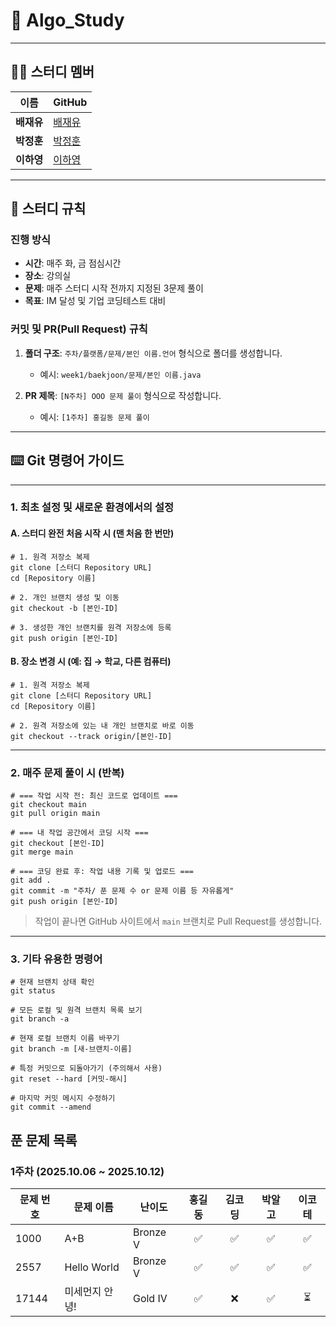 
# 🚀 Algo_Study
---

## 👨‍💻 스터디 멤버

| 이름     | GitHub                               |
| -------- | ------------------------------------ | 
| **배재유** | [배재유](https://github.com/platypus3036)  |
| **박정훈** | [박정훈](https://github.com/)    | 
| **이하영** | [이하영](https://github.com/)     | 


---

## 📜 스터디 규칙

### **진행 방식**
- **시간**: 매주 화, 금 점심시간
- **장소**: 강의실
- **문제**: 매주 스터디 시작 전까지 지정된 3문제 풀이
- **목표**: IM 달성 및 기업 코딩테스트 대비

### **커밋 및 PR(Pull Request) 규칙**
1.  **폴더 구조**: `주차/플랫폼/문제/본인 이름.언어` 형식으로 폴더를 생성합니다.
    - 예시: `week1/baekjoon/문제/본인 이름.java`

2.  **PR 제목**: `[N주차] OOO 문제 풀이` 형식으로 작성합니다.
    - 예시: `[1주차] 홍길동 문제 풀이`
---

## ⌨️ Git 명령어 가이드
---

### 1. 최초 설정 및 새로운 환경에서의 설정

#### A. 스터디 완전 처음 시작 시 (맨 처음 한 번만)

```
# 1. 원격 저장소 복제
git clone [스터디 Repository URL]
cd [Repository 이름]

# 2. 개인 브랜치 생성 및 이동
git checkout -b [본인-ID]

# 3. 생성한 개인 브랜치를 원격 저장소에 등록
git push origin [본인-ID]
```

#### B. 장소 변경 시 (예: 집 → 학교, 다른 컴퓨터)

```
# 1. 원격 저장소 복제
git clone [스터디 Repository URL]
cd [Repository 이름]

# 2. 원격 저장소에 있는 내 개인 브랜치로 바로 이동
git checkout --track origin/[본인-ID]
```

---

### 2. 매주 문제 풀이 시 (반복)

```
# === 작업 시작 전: 최신 코드로 업데이트 ===
git checkout main
git pull origin main

# === 내 작업 공간에서 코딩 시작 ===
git checkout [본인-ID]
git merge main

# === 코딩 완료 후: 작업 내용 기록 및 업로드 ===
git add .
git commit -m "주차/ 푼 문제 수 or 문제 이름 등 자유롭게"
git push origin [본인-ID]
```
> 작업이 끝나면 GitHub 사이트에서 `main` 브랜치로 Pull Request를 생성합니다.

---

### 3. 기타 유용한 명령어

```
# 현재 브랜치 상태 확인
git status

# 모든 로컬 및 원격 브랜치 목록 보기
git branch -a

# 현재 로컬 브랜치 이름 바꾸기
git branch -m [새-브랜치-이름]

# 특정 커밋으로 되돌아가기 (주의해서 사용)
git reset --hard [커밋-해시]

# 마지막 커밋 메시지 수정하기
git commit --amend
```

## 푼 문제 목록

### **1주차 (2025.10.06 ~ 2025.10.12)**

| 문제 번호 | 문제 이름       | 난이도  | 홍길동 | 김코딩 | 박알고 | 이코테 |
| --------- | --------------- | ------- | :----: | :----: | :----: | :----: |
| 1000      | A+B             | Bronze V|   ✅   |   ✅   |   ✅   |   ✅   |
| 2557      | Hello World     | Bronze V|   ✅   |   ✅   |   ✅   |   ✅   |
| 17144     | 미세먼지 안녕!  | Gold IV |   ✅   |   ❌   |   ✅   |   ⏳   |
